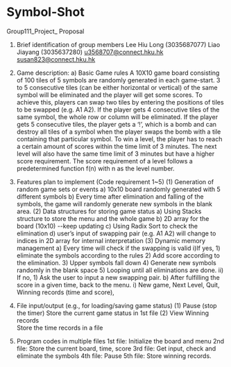 # Symbol-Shot
Group111_Project_ Proposal
1. Brief identification of group members
  Lee Hiu Long (3035687077)		Liao Jiayang (3035637280) 
  u3568707@connect.hku.hk		  susan823@connect.hku.hk
2. Game description:
  a) Basic Game rules
  A 10X10 game board consisting of 100 tiles of 5 symbols are randomly generated in each game-start. 3 to 5 consecutive tiles (can be either horizontal or vertical) of the same symbol will be eliminated and the player will get some scores. To achieve this, players can swap two tiles by entering the positions of tiles to be swapped (e.g. A1 A2). If the player gets 4 consecutive tiles of the same symbol, the whole row or column will be eliminated. If the player gets 5 consecutive tiles, the player gets a ‘!’, which is a bomb and can destroy all tiles of a symbol when the player swaps the bomb with a tile containing that particular symbol.
  To win a level, the player has to reach a certain amount of scores within the time limit of 3 minutes. The next level will also have the same time limit of 3 minutes but have a higher score requirement. The score requirement of a level follows a predetermined function f(n) with n as the level number.

3. Features plan to implement  (Code requirement 1~5)
  (1) Generation of random game sets or events
      a) 10x10 board randomly generated with 5 different symbols 
      b) Every time after elimination and falling of the symbols, the game will randomly generate new symbols in the blank area.
  (2) Data structures for storing game status
      a) Using Stacks structure to store the menu and the whole game
      b) 2D array for the board (10x10) --keep updating
      c) Using Radix Sort to check the elimination
      d) user’s input of swapping pair (e.g. A1 A2) will change to indices in 2D array for internal interpretation
  (3) Dynamic memory management
      a) Every time will check if the swapping is valid
        i)If yes, 
            1) eliminate the symbols according to the rules
            2) Add score according to the elimination.
            3) Upper symbols fall down
            4) Generate new symbols randomly in the blank space
            5) Looping until all eliminations are done.
        ii) If no,
            1) Ask the user to input a new swapping pair.
      b) After fulfilling the score in a given time, back to the menu.
         i) New game, Next Level, Quit, Winning records (time and score), 
4. File input/output (e.g., for loading/saving game status)
  (1) Pause (stop the timer)
      Store the current game status in 1st file
  (2) View Winning records	
      Store the time records in a file
5. Program codes in multiple files
  1st file: Initialize the board and menu
  2nd file: Store the current board, time, score
  3rd file: Get input, check and eliminate the symbols
  4th file: Pause
  5th file: Store winning records.
